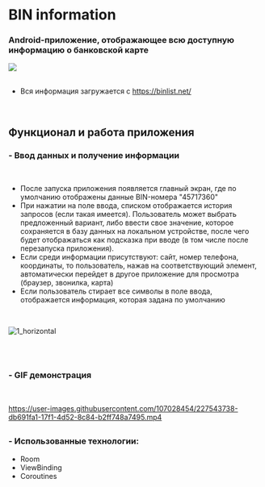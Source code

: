 # BIN information

### Android-приложение, отображающее всю доступную информацию о банковской карте

<a href='https://www.dropbox.com/s/qci6yic6asmdy8g/BIN-information.apk?dl=0'>
  <img src='https://img.shields.io/badge/%D0%A1%D0%BA%D0%B0%D1%87%D0%B0%D1%82%D1%8C-APK-brightgreen'/>
</a>

</br>
</br>

- Вся информация загружается с https://binlist.net/

</br>

## Функционал и работа приложения

### - Ввод данных и получение информации

</br>

- После запуска приложения появляется главный экран, где по умолчанию отображены данные BIN-номера "45717360"
- При нажатии на поле ввода, списком отображается история запросов (если такая имеется). Пользователь может выбрать предложенный вариант, либо ввести свое значение, которое сохраняется в базу данных на локальном устройстве, после чего будет отображаться как подсказка при вводе (в том числе после перезапуска приложения).
- Если среди информации присутствуют: сайт, номер телефона, координаты, то пользователь, нажав на соответствующий элемент, автоматически перейдет в другое приложение для просмотра (браузер, звонилка, карта)
- Если пользователь стирает все символы в поле ввода, отображается информация, которая задана по умолчанию

</br>

![1_horizontal](https://user-images.githubusercontent.com/107028454/227535571-9a3b67a2-b880-475d-b8f2-1851ec9d4cca.png)

##

</br>

### - GIF демонстрация

</br>

https://user-images.githubusercontent.com/107028454/227543738-db691fa1-17f1-4d52-8c84-b2ff748a7495.mp4

##

### - Использованные технологии:

- Room
- ViewBinding
- Coroutines

#
